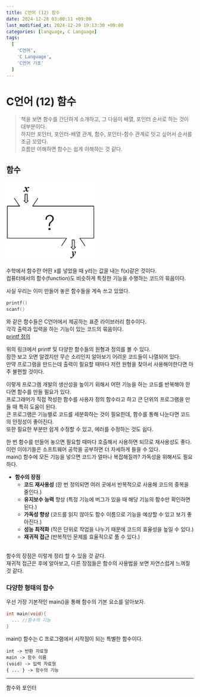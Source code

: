 ```yaml
---
title: C언어 (12) 함수
date: 2024-12-28 03:00:11 +09:00
last_modified_at: 2024-12-29 19:13:30 +09:00
categories: [language, C Language]
tags:
  [
    'C언어',
    'C Language',
    'C언어 기초'
  ]
---
```

# **C언어 (12) 함수**
> 책을 보면 함수를 간단하게 소개하고, 그 다음이 배열, 포인터 순서로 하는 것이 대부분이다.<br>
> 하지만 포인터, 포인터-배열 관계, 함수, 포인터-함수 관계로 잇고 싶어서 순서를 조금 꼬았다.<br>
> 흐름만 이해하면 함수는 쉽게 이해하는 것 같다.

## 함수
![image](/assets/img/C_lang/12_1.PNG)

수학에서 함수란 어떤 x를 넣었을 때 y라는 값을 내는 f(x)같은 것이다.<br>
컴퓨터에서의 함수(function)도 비슷하게 특정한 기능을 수행하는 코드의 묶음이다.<br>

사실 우리는 이미 만들어 놓은 함수들을 계속 쓰고 있었다.<br>
```c
printf()
scanf()
```
와 같은 함수들은 C언어에서 제공하는 표준 라이브러리 함수이다.<br>
각각 출력과 입력을 하는 기능이 있는 코드의 묶음이다.<br>
[printf 정의](https://learn.microsoft.com/ko-kr/cpp/c-runtime-library/reference/printf-printf-l-wprintf-wprintf-l?view=msvc-170)

위의 링크에서 printf 및 다양한 함수들의 원형과 정의를 볼 수 있다.<br>
잠깐 보고 오면 알겠지만 무슨 소리인지 알아보기 어려운 코드들이 나열되어 있다.<br>
만약 프로그램을 만드는데 출력이 필요할 때마다 저런 원형을 찾아서 사용해야한다면 아주 불편할 것이다.<br>

이렇게 프로그램 개발의 생산성을 높이기 위해서 어떤 기능을 하는 코드를 반복해야 한다면 함수를 만들 필요가 있다.<br>
프로그래머가 직접 작성한 함수를 사용자 정의 함수라고 하고 큰 단위의 프로그램을 만들 때 특히 도움이 된다.<br>
큰 프로그램은 기능별로 코드를 세분화하는 것이 필요한데, 함수를 통해 나눈다면 코드의 안정성이 좋아진다.<br>
또한 필요한 부분만 쉽게 수정할 수 있고, 에러를 수정하는 것도 쉽다.<br>

한 번 함수를 만들어 놓으면 필요할 때마다 호출해서 사용하면 되므로 재사용성도 좋다.<br>
이런 이야기들은 소프트웨어 공학을 공부하면 더 자세하게 들을 수 있다.<br>
main() 함수에 모든 기능을 넣으면 코드가 얼마나 복잡해질까? 가독성을 위해서도 필요하다.

- **함수의 장점**
  - **코드 재사용성** (한 번 정의되면 여러 곳에서 반복적으로 사용해 코드의 중복을 줄인다.)
  - **유지보수 능력** 향상 (특정 기능에 버그가 있을 때 해당 기능의 함수만 확인하면 된다.)
  - **가독성 향상** (코드를 읽지 않아도 함수 이름으로 기능을 예상할 수 있고 보기 좋아진다.)
  - **성능 최적화** (작은 단위로 작업을 나누기 때문에 코드의 효율성을 높일 수 있다.)
  - **재귀적 접근** (반복적인 문제를 효율적으로 풀 수 있다.)
  
<br>함수의 장점은 이렇게 정리 할 수 있을 것 같다.<br>
재귀적 접근은 후에 알아보고, 다른 장점들은 함수의 사용법을 보면 자연스럽게 느껴질 것 같다.<br>

### 다양한 형태의 함수
우선 가장 기본적인 main()을 통해 함수의 기본 요소를 알아보자.
```c
int main(void){
  ... //함수의 기능
}
```
main() 함수는 C 프로그램에서 시작점이 되는 특별한 함수이다.<br>
```text
int -> 반환 자료형
main -> 함수 이름
(void) -> 입력 자료형
{ ... } -> 함수의 기능
```

---
함수와 포인터